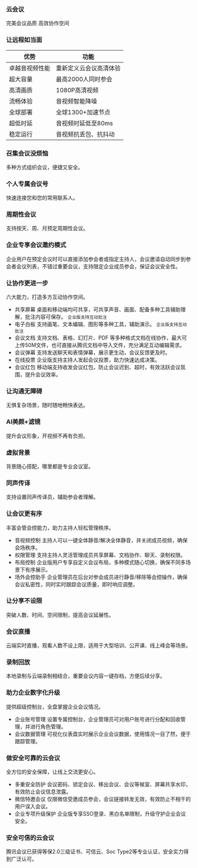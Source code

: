 
### 云会议

完美会议品质 高效协作空间

### 让远程如当面
| 优势           | 功能                   |
| -------------- | ---------------------- |
| 卓越音视频性能 | 重新定义云会议高清体验 |
| 超大容量       | 最高2000人同时参会     |
| 高清画质       | 1080P高清视频          |
| 流畅体验       | 音视频智能降噪         |
| 全球部署       | 全球1300+加速节点      |
| 超低时延       | 音视频时延低至80ms     |
| 稳定运行       | 音视频抗丢包、抗抖动   |



### 召集会议没烦恼

多种方式组织会议，便捷又安全。

### 个人专属会议号
快速连接您和您的常用联系人。

### 周期性会议

支持按天、周、月预定周期性会议。

### 企业专享会议邀约模式

企业用户在预定会议时可以直接添加参会者或指定主持人，会议邀请自动同步到参会者会议列表，不错过重要会议，支持限定企业成员参会，保证会议安全性。

### 让协作更进一步

六大能力，打造多方互动协作空间。

- 共享屏幕
桌面和移动端均可共享，可共享声音、画面、配备多种工具辅助理解，批注内容可保存。
`企业版支持互动批注`
- 电子白板
支持画笔、文本编辑、图形等多种工具，辅助演示。
`企业版支持互动批注`
- 会议文档
支持文档、表格、幻灯片、PDF 等多种格式文档在线协作，最大可上传50M文件，也可直接从腾讯文档中导入文件，充分满足互动编辑需求。
- 会议弹幕
支持发送聊天和表情弹幕，展示更生动，会议反馈更及时。
- 在线投票
企业版支持主持人发起会议投票，助力快速达成决策。
-  会议红包
移动端支持收发会议红包，防止会议迟到、超时，有效活跃会议氛围，提升会议效率。

### 让沟通无障碍

无惧复杂场景，随时随地畅快表达。

### AI美颜+滤镜

提升会议形象，开视频不再有负担。

### 虚拟背景

背景随心搭配，哪里都是专业会议室。

### 同声传译

支持设置同声传译员，辅助参会者理解。

### 让会议更有序

丰富会管会控能力，助力主持人轻松管理秩序。

- 音视频控制
主持人可以一键全体静音/解决全体静音，并关闭成员视频，确保会场秩序。
- 权限管理
支持主持人灵活管理成员共享屏幕、文档协作、聊天、录制权限。
- 布局控制
企业版用户专享自定义会议布局，多种模式随心切换，确保不同多场景下有序展示。
- 场外会控助手
企业管理员在后台对参会成员进行静音/移除等会控操作，确保会议私密性，同时实时跟踪会议质量，即时响应调整。

### 让分享不设限

突破人数、时间、空间限制，提高会议延展性。

### 会议直播

云端实时直播，观看人数不设上限，适用于大型培训、公开课、线上峰会等场景。

### 录制回放

本地录制与云端录制相结合，重要会议内容一键存档，方便后续分享。

### 助力企业数字化升级

提供超级控制台，全盘掌握企业会议情况。

- 企业账号管理
设置专属控制台，企业管理员可对用户账号进行分配和回收管理，并进行角色管理。
- 会议数据管理
可视化仪表盘实时展示企业会议数据，使用情况一目了然，便于跟踪管理。

### 做安全可靠的云会议

全方位的安全保障，让线上交流更安心。
- 多重安全防护
会议密码、锁定会议、移出会议、会议等候室、屏幕共享水印，有效防止会议信息泄露。
- 微信特邀会议
仅限微信受邀成员参会，会议链接转发无效，有效防止不相干的用户误入会议。
- 企业专项升级保护
企业版专享SSO登录、黑白名单限制，升级守护企业会议安全。

### 安全可信的云会议

腾讯会议已获得等保2.0三级证书、可信云、Soc Type2等专业认证，安全实力得到广泛认可。
